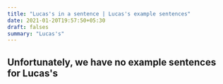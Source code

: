 ```yaml
---
title: "Lucas's in a sentence | Lucas's example sentences"
date: 2021-01-20T19:57:50+05:30
draft: falses
summary: "Lucas's"
---
```

## Unfortunately, we have no example sentences for Lucas's                 
